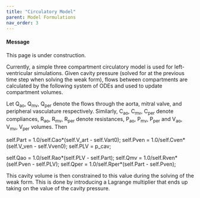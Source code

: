 ```yaml
---
title: "Circulatory Model"
parent: Model Formulations
nav_order: 3
---
```


<div class="notice--info">
  <h4>Message</h4>
  <p>This page is under  construction.</p>
</div>

Currently, a simple three compartment circulatory model is used for left-ventricular simulations. Given cavity pressure (solved for at the previous time step when solving the weak form), flows between compartments are calculated by the following system of ODEs and used to update compartment volumes.

Let Q<sub>ao</sub>, Q<sub>mv</sub>, Q<sub>per</sub> denote the flows through the aorta, mitral valve, and peripheral vasculature respectively. Similarly, C<sub>ao</sub>, C<sub>mv</sub>, C<sub>per</sub> denote compliances,  R<sub>ao</sub>, R<sub>mv</sub>, R<sub>per</sub> denote resistances, P<sub>ao</sub>, P<sub>mv</sub>, P<sub>per</sub> and V<sub>ao</sub>, V<sub>mv</sub>, V<sub>per</sub> volumes. Then

self.Part = 1.0/self.Cao*(self.V_art - self.Vart0);
self.Pven = 1.0/self.Cven*(self.V_ven - self.Vven0);
self.PLV = p_cav;

self.Qao = 1.0/self.Rao*(self.PLV - self.Part);
self.Qmv = 1.0/self.Rven*(self.Pven - self.PLV);
self.Qper = 1.0/self.Rper*(self.Part - self.Pven);

This cavity volume is then constrained to this value during the solving of the weak form. This is done by introducing a Lagrange multiplier that ends up taking on the value of the cavity pressure.
